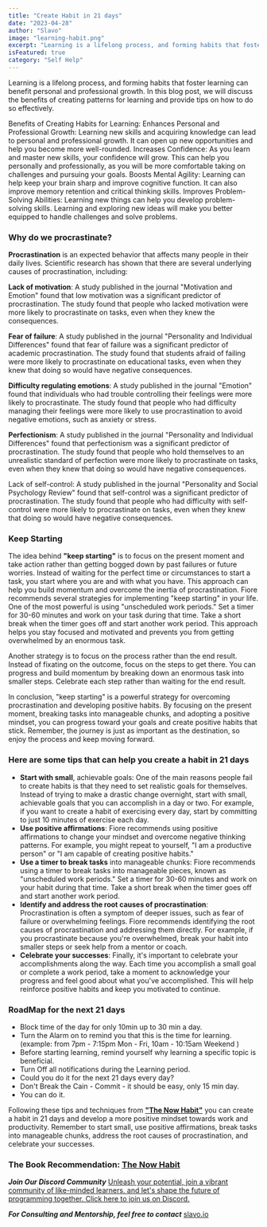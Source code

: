 ```yaml
---
title: "Create Habit in 21 days"
date: "2023-04-28"
author: "Slavo"
image: "learning-habit.png"
excerpt: "Learning is a lifelong process, and forming habits that foster learning can have numerous benefits...."
isFeatured: true
category: "Self Help"
---
```


Learning is a lifelong process, and forming habits that foster learning can benefit personal and professional growth. In this blog post, we will discuss the benefits of creating patterns for learning and provide tips on how to do so effectively.

Benefits of Creating Habits for Learning:
Enhances Personal and Professional Growth: Learning new skills and acquiring knowledge can lead to personal and professional growth. It can open up new opportunities and help you become more well-rounded.
Increases Confidence: As you learn and master new skills, your confidence will grow. This can help you personally and professionally, as you will be more comfortable taking on challenges and pursuing your goals.
Boosts Mental Agility: Learning can help keep your brain sharp and improve cognitive function. It can also improve memory retention and critical thinking skills.
Improves Problem-Solving Abilities: Learning new things can help you develop problem-solving skills. Learning and exploring new ideas will make you better equipped to handle challenges and solve problems.

### Why do we procrastinate?

**Procrastination** is an expected behavior that affects many people in their daily lives. Scientific research has shown that there are several underlying causes of procrastination, including:

**Lack of motivation**: A study published in the journal "Motivation and Emotion" found that low motivation was a significant predictor of procrastination. The study found that people who lacked motivation were more likely to procrastinate on tasks, even when they knew the consequences.

**Fear of failure**: A study published in the journal "Personality and Individual Differences" found that fear of failure was a significant predictor of academic procrastination. The study found that students afraid of failing were more likely to procrastinate on educational tasks, even when they knew that doing so would have negative consequences.

**Difficulty regulating emotions**: A study published in the journal "Emotion" found that individuals who had trouble controlling their feelings were more likely to procrastinate. The study found that people who had difficulty managing their feelings were more likely to use procrastination to avoid negative emotions, such as anxiety or stress.

**Perfectionism**: A study published in the journal "Personality and Individual Differences" found that perfectionism was a significant predictor of procrastination. The study found that people who hold themselves to an unrealistic standard of perfection were more likely to procrastinate on tasks, even when they knew that doing so would have negative consequences.

Lack of self-control: A study published in the journal "Personality and Social Psychology Review" found that self-control was a significant predictor of procrastination. The study found that people who had difficulty with self-control were more likely to procrastinate on tasks, even when they knew that doing so would have negative consequences.

### Keep Starting

The idea behind **"keep starting"** is to focus on the present moment and take action rather than getting bogged down by past failures or future worries. Instead of waiting for the perfect time or circumstances to start a task, you start where you are and with what you have. This approach can help you build momentum and overcome the inertia of procrastination.
Fiore recommends several strategies for implementing "keep starting" in your life. One of the most powerful is using "unscheduled work periods." Set a timer for 30-60 minutes and work on your task during that time. Take a short break when the timer goes off and start another work period. This approach helps you stay focused and motivated and prevents you from getting overwhelmed by an enormous task.

Another strategy is to focus on the process rather than the end result. Instead of fixating on the outcome, focus on the steps to get there. You can progress and build momentum by breaking down an enormous task into smaller steps. Celebrate each step rather than waiting for the end result.

In conclusion, "keep starting" is a powerful strategy for overcoming procrastination and developing positive habits. By focusing on the present moment, breaking tasks into manageable chunks, and adopting a positive mindset, you can progress toward your goals and create positive habits that stick. Remember, the journey is just as important as the destination, so enjoy the process and keep moving forward.

### Here are some tips that can help you create a habit in 21 days

- **Start with small**, achievable goals: One of the main reasons people fail to create habits is that they need to set realistic goals for themselves. Instead of trying to make a drastic change overnight, start with small, achievable goals that you can accomplish in a day or two. For example, if you want to create a habit of exercising every day, start by committing to just 10 minutes of exercise each day.
- **Use positive affirmations**: Fiore recommends using positive affirmations to change your mindset and overcome negative thinking patterns. For example, you might repeat to yourself, "I am a productive person" or "I am capable of creating positive habits."
- **Use a timer to break tasks** into manageable chunks: Fiore recommends using a timer to break tasks into manageable pieces, known as "unscheduled work periods." Set a timer for 30-60 minutes and work on your habit during that time. Take a short break when the timer goes off and start another work period.
- **Identify and address the root causes of procrastination**: Procrastination is often a symptom of deeper issues, such as fear of failure or overwhelming feelings. Fiore recommends identifying the root causes of procrastination and addressing them directly. For example, if you procrastinate because you're overwhelmed, break your habit into smaller steps or seek help from a mentor or coach.
- **Celebrate your successes**: Finally, it's important to celebrate your accomplishments along the way. Each time you accomplish a small goal or complete a work period, take a moment to acknowledge your progress and feel good about what you've accomplished. This will help reinforce positive habits and keep you motivated to continue.

### RoadMap for the next 21 days

- Block time of the day for only 10min up to 30 min a day.
- Turn the Alarm on to remind you that this is the time for learning. (example: from 7pm - 7:15pm Mon - Fri, 10am - 10:15am Weekend )
- Before starting learning, remind yourself why learning a specific topic is beneficial.
- Turn Off all notifications during the Learning period.
- Could you do it for the next 21 days every day?
- Don't Break the Cain - Commit - it should be easy, only 15 min day.
- You can do it.

Following these tips and techniques from **["The Now Habit"](https://www.amazon.com/b?_encoding=UTF8&tag=prototypene06-20&linkCode=ur2&linkId=7d6a22d838d3f9eb313a39af20626c61&camp=1789&creative=9325&node=173507)** you can create a habit in 21 days and develop a more positive mindset towards work and productivity. Remember to start small, use positive affirmations, break tasks into manageable chunks, address the root causes of procrastination, and celebrate your successes.

### The Book Recommendation: [The Now Habit](https://www.amazon.com/b?_encoding=UTF8&tag=prototypene06-20&linkCode=ur2&linkId=7d6a22d838d3f9eb313a39af20626c61&camp=1789&creative=9325&node=173507)

**_Join Our Discord Community_** [Unleash your potential, join a vibrant community of like-minded learners, and let's shape the future of programming together. Click here to join us on Discord.](https://discord.gg/KXVHbAeb)

**_For Consulting and Mentorship, feel free to contact_** [slavo.io](/contact)
